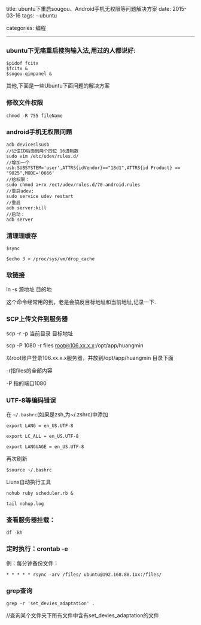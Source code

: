 title: ubuntu下重启sougou、Android手机无权限等问题解决方案
date: 2015-03-16
tags: 
    - ubuntu

categories: 编程

---

### ubuntu下无痛重启搜狗输入法,用过的人都说好:
<!-- more -->
```
$pidof fcitx
$fcitx &
$sogou-qimpanel &
```
其他,下面是一些Ubuntu下面问题的解决方案

### 修改文件权限
```
chmod -R 755 fileName
```

### android手机无权限问题

```
adb deviceslsusb  
//记住ID后面到两个四位 16进制数
sudo vim /etc/udev/rules.d/
//增加一个
usb:SUBSYSTEM='user',ATTRS{idVendor}=="18d1",ATTRS{id Product} == "9025",MODE='0666'
//给权限：
sudo chmod a+rx /ect/udev/rules.d/70-android.rules
//重启udev:
sudo service udev restart
//重启
adb server:kill  
//启动：
adb server
```

### 清理理缓存

```
$sync

$echo 3 > /proc/sys/vm/drop_cache
```

### 软链接

ln -s 源地址 目的地

这个命令经常用的到，老是会搞反目标地址和当前地址,记录一下.



### SCP上传文件到服务器

scp -r -p 当前目录 目标地址

scp -P 1080 -r files root@106.xx.x.x:/opt/app/huangmin 

以root账户登录106.xx.x.x服务器，并放到/opt/app/huangmin 目录下面

-r指files的全部内容

-P 指的端口1080


### UTF-8等编码错误


在 `~/.bashrc`(如果是zsh,为~/.zshrc)中添加

```
export LANG = en_US.UTF-8

export LC_ALL = en_US.UTF-8

export LANGUAGE = en_US.UTF-8
```

再次刷新 
```
$source ~/.bashrc
```

Liunx自动执行工具

```
nohub ruby scheduler.rb &

tail nohup.log
```

### 查看服务器挂载：

```
df -kh
```

### 定时执行：crontab -e

例：每分钟备份文件：

```
* * * * * rsync -arv /files/ ubuntu@192.168.88.1xx:/files/
```
### grep查询

```
grep -r 'set_devies_adaptation' . 
```
//查询某个文件夹下所有文件中含有set_devies_adaptation的文件